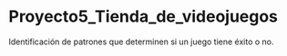 # Proyecto5_Tienda_de_videojuegos
Identificación de patrones que determinen si un juego tiene éxito o no.
